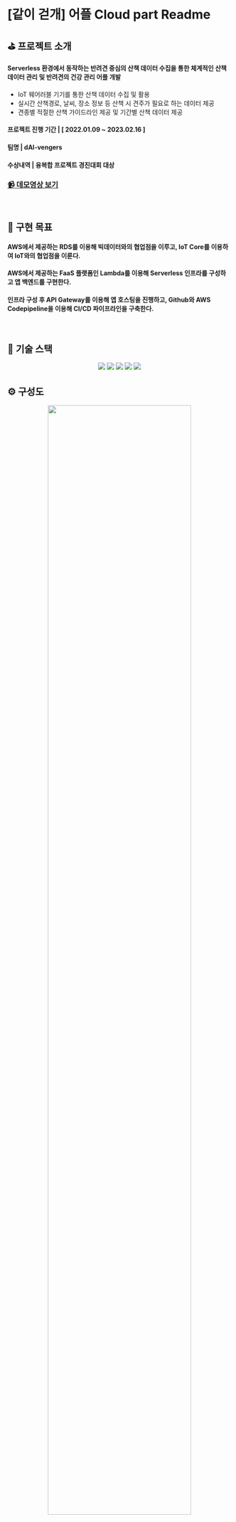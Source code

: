 # [같이 걷개] 어플 Cloud part Readme

## ⛳ 프로젝트 소개
#### Serverless 환경에서 동작하는 반려견 중심의 산책 데이터 수집을 통한 체계적인 산책 데이터 관리 및 반려견의 건강 관리 어플 개발
- IoT 웨어러블 기기를 통한 산책 데이터 수집 및 활용
- 실시간 산책경로, 날씨, 장소 정보 등 산책 시 견주가 필요로 하는 데이터 제공
- 견종별 적절한 산책 가이드라인 제공 및 기간별 산책 데이터 제공

#### 프로젝트 진행 기간 | [ 2022.01.09 ~ 2023.02.16 ]
#### 팀명 | dAl-vengers
#### 수상내역 | 융복합 프로젝트 경진대회 대상
### [📹 데모영상 보기](https://drive.google.com/file/d/1mmbwCqt9DbUDqoVACt_APO-KvjFM_mPU/view?resourcekey)
<br>

## 📌 구현 목표
#### AWS에서 제공하는 RDS를 이용해 빅데이터와의 협업점을 이루고, IoT Core를 이용하여 IoT와의 협업점을 이룬다. 
#### AWS에서 제공하는 FaaS 플랫폼인 Lambda를 이용해 Serverless 인프라를 구성하고 앱 백엔드를 구현한다. 
#### 인프라 구성 후 API Gateway를 이용해 앱 호스팅을 진행하고, Github와 AWS Codepipeline을 이용해 CI/CD 파이프라인을 구축한다.
<br>

## 💫 기술 스택
<div align=center> 
  <img src="https://img.shields.io/badge/Amazon AWS-339933?style=for-the-badge&logo=Amazon AWS&logoColor=white">
  <img src="https://img.shields.io/badge/python-000000?style=for-the-badge&logo=python&logoColor=white">
  <img src="https://img.shields.io/badge/mysql-FF9900?style=for-the-badge&logo=mysql&logoColor=white">
  <img src="https://img.shields.io/badge/git-FFCA28?style=for-the-badge&logo=git&logoColor=black">
  <img src="https://img.shields.io/badge/Linux-FCC624?style=flat-square&logo=Linux&logoColor=white"/>
  <br>
</div>

## ⚙ 구성도
<div align=center>
  <img src="https://user-images.githubusercontent.com/80815575/221616596-0c4743af-e0e9-4648-aea6-e293bde9ca7e.png" width="80%">
</div>

## 🔑 기능
### Cognito
- 사용자 인증 (회원가입,로그인)

### IoT Core
- IoT 데이터들을 MQTT 통신을 통하여 센서값 수신

### RDS (MySQL)
- 강아지 정보데이터, 산책 데이터, 날씨 크롤링 데이터, 장소 데이터등을 저장

### DynamoDB
- IoT 센서 데이터 저장

### Lambda
- Serverless 로 백엔드 환경 구성

### API Gateway
- Lambda - frontend 간 request, response 전달

### EC2
- 산책 데이터를 통해 산책 결과 이미지화 후 S3에 저장

### S3 
- Local storage 대신 이미지 데이터를 저장하는 Cloud Storage로써 작동. 어플에서 업로드하거나 다운로드하는 이미지 및 CI/CD의 Deploy point로써 APK 파일 저장. 버킷의 엔드포인트를 이용해 앱 및 람다 통신

### CI / CD
- AWS의 code pipeline을 이용해 CI/CD 구현. 깃허브에 액션 발생 시 자동으로 실행. 업로드 되어 있는 코드와 yaml 파일에 따라 build를 진행하여 apk 파일 생성 후 S3에 저장

## 🛠 고찰 (IoT, Bigdata - Cloud 협업점, Strong Point 등)
### 보고서 파일 참조

## 🏆 contributor 및 part
#### 구정민 (Cognito / Lambda / RDS / DynomoDB / API Gateway)
#### 송강현 (Cognito / Lambda /IoT Core/ API Gateway / EC2 / CI CD)
#### 안민규 (IoT core / Lambda / RDS / DynomoDB / EC2 / CI CD)
#### 조슬기 (Lambda / S3)

## 🔋 version (업데이트 소식)
#### 23.02.16 프로젝트 파일 최종 update
#### 23.02.28 Readme.md 수정 
